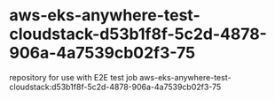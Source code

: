 # aws-eks-anywhere-test-cloudstack-d53b1f8f-5c2d-4878-906a-4a7539cb02f3-75
repository for use with E2E test job aws-eks-anywhere-test-cloudstack:d53b1f8f-5c2d-4878-906a-4a7539cb02f3-75
